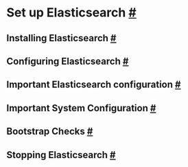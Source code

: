 # Set up Elasticsearch [#](https://www.elastic.co/guide/en/elasticsearch/reference/current/setup.html#setup)
## Installing Elasticsearch [#](https://www.elastic.co/guide/en/elasticsearch/reference/current/install-elasticsearch.html#install-elasticsearch)
## Configuring Elasticsearch [#](https://www.elastic.co/guide/en/elasticsearch/reference/current/settings.html#settings)
## Important Elasticsearch configuration [#](https://www.elastic.co/guide/en/elasticsearch/reference/current/important-settings.html#important-settings)
## Important System Configuration [#](https://www.elastic.co/guide/en/elasticsearch/reference/current/system-config.html#system-config)
## Bootstrap Checks [#](https://www.elastic.co/guide/en/elasticsearch/reference/current/bootstrap-checks.html#bootstrap-checks)
## Stopping Elasticsearch [#](https://www.elastic.co/guide/en/elasticsearch/reference/current/stopping-elasticsearch.html#stopping-elasticsearch)
<!--stackedit_data:
eyJoaXN0b3J5IjpbMTc1OTY0MDg2NF19
-->
